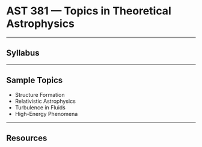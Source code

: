 # AST 381 — Topics in Theoretical Astrophysics

---

## Syllabus

---

## Sample Topics

- Structure Formation  
- Relativistic Astrophysics  
- Turbulence in Fluids  
- High-Energy Phenomena  

---

## Resources
